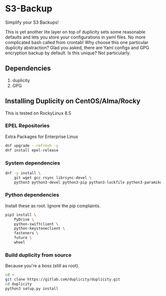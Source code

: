 # S3-Backup

Simplify your S3 Backups!

This is yet another lite layer on top of duplicity sets some reasonable defaults and
lets you store your configurations in yaml files. No more complicated bash called from
crontab! Why choose this one particular duplicity abstraction? Glad you asked, there
are Yaml configs and GPG encryption backup by default. Is this unique? Not particularly.

## Dependencies

1. duplicity
2. GPG

## Installing Duplicity on CentOS/Alma/Rocky

This is tested on RockyLinux 8.5

### EPEL Repositories

Extra Packages for Enterprise Linux

```bash
dnf upgrade --refresh -y
dnf install epel-release
```

### System dependencies

```bash
dnf -y install \
    git wget gcc rsync librsync-devel \
    python3 python3-devel python3-pip python3-lockfile python3-paramiko python3-boto3
```

### Python dependencies

Install these as root. Ignore the pip complaints.

```bash
pip3 install \ 
    PyDrive \
    python-swiftclient \
    python-keystoneclient \
    fasteners \
    future \
    wheel
```

### Build duplicity from source

Because you're a boss (still as root).

```bash
cd ~
git clone https://gitlab.com/duplicity/duplicity.git
cd duplicity
python3 setup.py install
```

